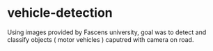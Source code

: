# vehicle-detection
Using images provided by Fascens university, goal was to detect and classify objects ( motor vehicles ) caputred with camera on road.
